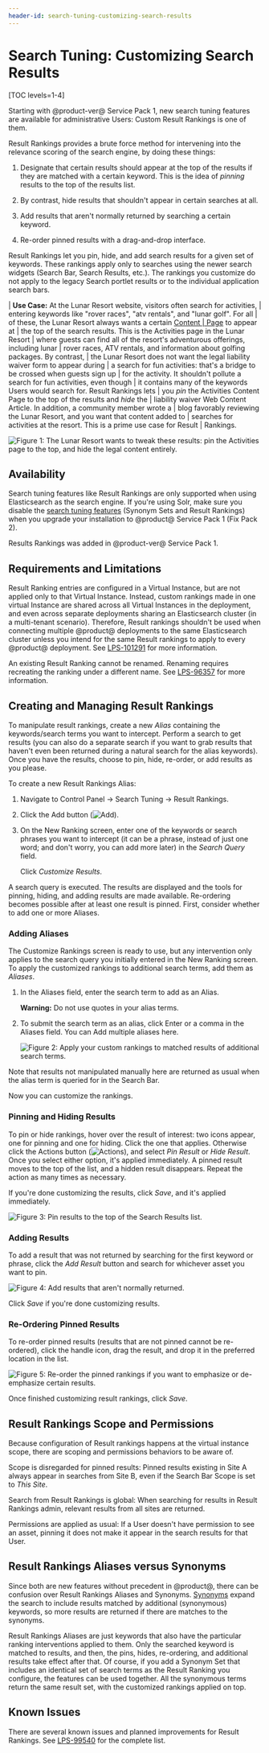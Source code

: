 ```yaml
---
header-id: search-tuning-customizing-search-results
---
```


# Search Tuning: Customizing Search Results

[TOC levels=1-4]

Starting with @product-ver@ Service Pack 1, new search tuning features are
available for administrative Users: Custom Result Rankings is one of them.

Result Rankings provides a brute force method for intervening into the relevance
scoring of the search engine, by doing these things:

1.  Designate that certain results should appear at the top of the results if
    they are matched with a certain keyword. This is the idea of _pinning_
    results to the top of the results list.

2.  By contrast, hide results that shouldn't appear in certain searches at all. 

3.  Add results that aren't normally returned by searching a certain keyword.

4.  Re-order pinned results with a drag-and-drop interface.

Result Rankings let you pin, hide, and add search results for a given set of
keywords. These rankings apply only to searches using the newer search widgets
(Search Bar, Search Results, etc.). The rankings you customize do not apply to
the legacy Search portlet results or to the individual application search bars.

| **Use Case:** At the Lunar Resort website, visitors often search for activities,
| entering keywords like "rover races", "atv rentals", and "lunar golf". For all
| of these, the Lunar Resort always wants a certain [Content
| Page](/docs/7-2/user/-/knowledge_base/u/creating-content-pages) to appear  at
| the top of the search results. This is the Activities page in the Lunar Resort
| where guests can find all of the resort's adventurous offerings, including lunar
| rover races, ATV rentals, and information about golfing packages. By contrast,
| the Lunar  Resort does not want the legal liability waiver form to appear during
| a search for fun activities: that's a bridge to be crossed when guests sign up
| for the activity. It shouldn't pollute a search for fun activities, even though
| it contains many of the keywords Users would search for. Result Rankings lets
| you _pin_ the Activities Content Page to the top of the results and _hide_ the
| liability waiver Web Content Article.  In addition, a community member wrote a
| blog favorably reviewing the Lunar Resort, and you want that content added to
| searches for activities at the resort. This is a prime use case for Result
| Rankings. 

![Figure 1: The Lunar Resort wants to tweak these results: pin the Activities page to the top, and hide the legal content entirely.](../../images/search-result-rankings-todo.png) 

## Availability

Search tuning features like Result Rankings are only supported when using
Elasticsearch as the search engine. If you're using Solr, make sure you disable
the 
[search tuning features](/docs/7-2/deploy/-/knowledge_base/d/installing-solr#blacklisting-elasticsearch-only-features)
(Synonym Sets and Result Rankings) when you upgrade your installation to
@product@ Service Pack 1 (Fix Pack 2).

Results Rankings was added in @product-ver@ Service Pack 1.

## Requirements and Limitations

Result Ranking entries are configured in a Virtual Instance, but are not applied
only to that Virtual Instance. Instead, custom rankings made in one virtual
Instance are shared across all Virtual Instances in the deployment, and even
across separate deployments sharing an Elasticsearch cluster (in a multi-tenant
scenario). Therefore, Result rankings shouldn't be used when connecting
multiple @product@ deployments to the same Elasticsearch cluster unless you
intend for the same Result rankings to apply to every @product@ deployment. See 
[LPS-101291](https://issues.liferay.com/browse/LPS-101291)
for more information.

An existing Result Ranking cannot be renamed. Renaming requires recreating the
ranking under a different name. See
[LPS-96357](https://issues.liferay.com/browse/LPS-96357)
for more information.

## Creating and Managing Result Rankings

To manipulate result rankings, create a new _Alias_ containing the
keywords/search terms you want to intercept. Perform a search to get results
(you can also do a separate search if you want to grab results that haven't even
been returned during a natural search for the alias keywords). Once you have the
results, choose to pin, hide, re-order, or add results as you please.

To create a new Result Rankings Alias:

1.  Navigate to Control Panel &rarr; Search Tuning &rarr; Result Rankings.

2.  Click the Add button (![Add](../../images/icon-add.png)).

3.  On the New Ranking screen, enter one of the keywords or search phrases you
    want to intercept (it can be a phrase, instead of just one word; and don't
    worry, you can add more later) in the _Search Query_ field. 

    Click _Customize Results_.

A search query is executed. The results are displayed and the tools for pinning,
hiding, and adding results are made available. Re-ordering becomes possible
after at least one result is pinned. First, consider whether to add one or more
Aliases.

### Adding Aliases

The Customize Rankings screen is ready to use, but any intervention only
applies to the search query you initially entered in the New Ranking screen. To
apply the customized rankings to additional search terms, add them as _Aliases_. 

1.  In the Aliases field, enter the search term to add as an Alias.

    **Warning:** Do not use quotes in your alias terms.

2.  To submit the search term as an alias, click Enter or a comma in the Aliases
    field. You can Add multiple aliases here. 

    ![Figure 2: Apply your custom rankings to matched results of additional search terms.](../../images/search-result-rankings-aliases.png)

Note that results not manipulated manually here are returned as usual when the
alias term is queried for in the Search Bar. 

Now you can customize the rankings.

### Pinning and Hiding Results

To pin or hide rankings, hover over the result of interest: two icons appear,
one for pinning and one for hiding. Click the one that applies. Otherwise click
the Actions button (![Actions](../../images/icon-actions.png)), and select _Pin
Result_ or _Hide Result_. Once you select either option, it's applied
immediately. A pinned result moves to the top of the list, and a hidden result
disappears. Repeat the action as many times as necessary.

If you're done customizing the results, click _Save_, and it's applied
immediately.

![Figure 3: Pin results to the top of the Search Results list.](../../images/search-result-rankings-pinned-result.png)

### Adding Results

To add a result that was not returned by searching for the first keyword or
phrase, click the _Add Result_ button and search for whichever asset you want to
pin. 

![Figure 4: Add results that aren't normally returned.](../../images/search-result-rankings-add-result.png)

Click _Save_ if you're done customizing results.

### Re-Ordering Pinned Results

To re-order pinned results (results that are not pinned cannot be re-ordered),
click the handle icon, drag the result, and drop it in the preferred location in
the list. 

![Figure 5: Re-order the pinned rankings if you want to emphasize or de-emphasize certain results.](../../images/search-result-rankings-reorder.png)

Once finished customizing result rankings, click _Save_.

## Result Rankings Scope and Permissions

Because configuration of Result rankings happens at the virtual instance scope,
there are scoping and permissions behaviors to be aware of.

Scope is disregarded for pinned results: Pinned results existing in Site
A always appear in searches from Site B, even if the Search Bar Scope is set to
_This Site_. 

Search from Result Rankings is global: When searching for results in Result
Rankings admin, relevant results from all sites are returned.

Permissions are applied as usual: If a User doesn't have permission to see an
asset, pinning it does not make it appear in the search results for that
User.

## Result Rankings Aliases versus Synonyms

Since both are new features without precedent in @product@, there can be
confusion over Result Rankings Aliases and Synonyms.
[Synonyms](/docs/7-2/user/-/knowledge_base/u/synonyms) 
expand the search to include results matched by additional (synonymous)
keywords, so more results are returned if there are matches to the synonyms.

Result Rankings Aliases are just keywords that also have the particular
ranking interventions applied to them. Only the searched keyword is matched
to results, and then, the pins, hides, re-ordering, and additional results take
effect after that. Of course, if you add a Synonym Set that includes an
identical set of search terms as the Result Ranking you configure, the features
can be used together. All the synonymous terms return the same result set, with
the customized rankings applied on top.

## Known Issues

There are several known  issues and planned improvements for Result Rankings.
See [LPS-99540](https://issues.liferay.com/browse/LPS-99540) for the complete
list.

